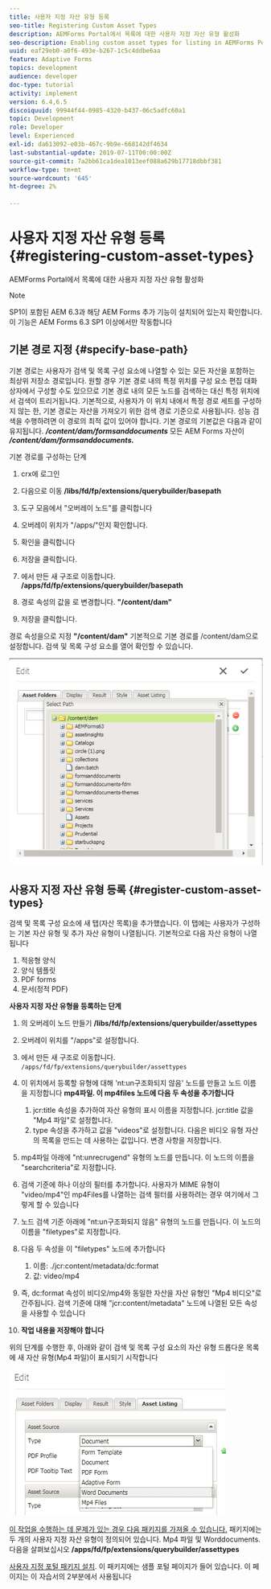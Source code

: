 ```yaml
---
title: 사용자 지정 자산 유형 등록
seo-title: Registering Custom Asset Types
description: AEMForms Portal에서 목록에 대한 사용자 지정 자산 유형 활성화
seo-description: Enabling custom asset types for listing in AEMForms Portal
uuid: eaf29eb0-a0f6-493e-b267-1c5c4ddbe6aa
feature: Adaptive Forms
topics: development
audience: developer
doc-type: tutorial
activity: implement
version: 6.4,6.5
discoiquuid: 99944f44-0985-4320-b437-06c5adfc60a1
topic: Development
role: Developer
level: Experienced
exl-id: da613092-e03b-467c-9b9e-668142df4634
last-substantial-update: 2019-07-11T00:00:00Z
source-git-commit: 7a2bb61ca1dea1013eef088a629b17718dbbf381
workflow-type: tm+mt
source-wordcount: '645'
ht-degree: 2%

---
```


# 사용자 지정 자산 유형 등록 {#registering-custom-asset-types}

AEMForms Portal에서 목록에 대한 사용자 지정 자산 유형 활성화

>[!NOTE]
>
>SP1이 포함된 AEM 6.3과 해당 AEM Forms 추가 기능이 설치되어 있는지 확인합니다. 이 기능은 AEM Forms 6.3 SP1 이상에서만 작동합니다

## 기본 경로 지정 {#specify-base-path}

기본 경로는 사용자가 검색 및 목록 구성 요소에 나열할 수 있는 모든 자산을 포함하는 최상위 저장소 경로입니다. 원할 경우 기본 경로 내의 특정 위치를 구성 요소 편집 대화 상자에서 구성할 수도 있으므로 기본 경로 내의 모든 노드를 검색하는 대신 특정 위치에서 검색이 트리거됩니다. 기본적으로, 사용자가 이 위치 내에서 특정 경로 세트를 구성하지 않는 한, 기본 경로는 자산을 가져오기 위한 검색 경로 기준으로 사용됩니다. 성능 검색을 수행하려면 이 경로의 최적 값이 있어야 합니다. 기본 경로의 기본값은 다음과 같이 유지됩니다. **_/content/dam/formsanddocuments_** 모든 AEM Forms 자산이 **_/content/dam/formsanddocuments._**

기본 경로를 구성하는 단계

1. crx에 로그인
1. 다음으로 이동 **/libs/fd/fp/extensions/querybuilder/basepath**

1. 도구 모음에서 &quot;오버레이 노드&quot;를 클릭합니다
1. 오버레이 위치가 &quot;/apps/&quot;인지 확인합니다.
1. 확인을 클릭합니다
1. 저장을 클릭합니다.
1. 에서 만든 새 구조로 이동합니다. **/apps/fd/fp/extensions/querybuilder/basepath**

1. 경로 속성의 값을 로 변경합니다. **&quot;/content/dam&quot;**
1. 저장을 클릭합니다.

경로 속성을으로 지정 **&quot;/content/dam&quot;** 기본적으로 기본 경로를 /content/dam으로 설정합니다. 검색 및 목록 구성 요소를 열어 확인할 수 있습니다.

![바세패스](assets/basepath.png)

## 사용자 지정 자산 유형 등록 {#register-custom-asset-types}

검색 및 목록 구성 요소에 새 탭(자산 목록)을 추가했습니다. 이 탭에는 사용자가 구성하는 기본 자산 유형 및 추가 자산 유형이 나열됩니다. 기본적으로 다음 자산 유형이 나열됩니다

1. 적응형 양식
1. 양식 템플릿
1. PDF forms
1. 문서(정적 PDF)

**사용자 지정 자산 유형을 등록하는 단계**

1. 의 오버레이 노드 만들기 **/libs/fd/fp/extensions/querybuilder/assettypes**

1. 오버레이 위치를 &quot;/apps&quot;로 설정합니다.
1. 에서 만든 새 구조로 이동합니다. `/apps/fd/fp/extensions/querybuilder/assettypes`

1. 이 위치에서 등록할 유형에 대해 &#39;nt:un구조화되지 않음&#39; 노드를 만들고 노드 이름을 지정합니다 **mp4파일. 이 mp4files 노드에 다음 두 속성을 추가합니다**

   1. jcr:title 속성을 추가하여 자산 유형의 표시 이름을 지정합니다. jcr:title 값을 &quot;Mp4 파일&quot;로 설정합니다.
   1. type 속성을 추가하고 값을 &quot;videos&quot;로 설정합니다. 다음은 비디오 유형 자산의 목록을 만드는 데 사용하는 값입니다. 변경 사항을 저장합니다.

1. mp4파일 아래에 &quot;nt:unrecrugend&quot; 유형의 노드를 만듭니다. 이 노드의 이름을 &quot;searchcriteria&quot;로 지정합니다.
1. 검색 기준에 하나 이상의 필터를 추가합니다. 사용자가 MIME 유형이 &quot;video/mp4&quot;인 mp4Files를 나열하는 검색 필터를 사용하려는 경우 여기에서 그렇게 할 수 있습니다
1. 노드 검색 기준 아래에 &quot;nt:un구조화되지 않음&quot; 유형의 노드를 만듭니다. 이 노드의 이름을 &quot;filetypes&quot;로 지정합니다.
1. 다음 두 속성을 이 &quot;filetypes&quot; 노드에 추가합니다

   1. 이름: ./jcr:content/metadata/dc:format
   1. 값: video/mp4

1. 즉, dc:format 속성이 비디오/mp4와 동일한 자산을 자산 유형인 &quot;Mp4 비디오&quot;로 간주됩니다. 검색 기준에 대해 &quot;jcr:content/metadata&quot; 노드에 나열된 모든 속성을 사용할 수 있습니다

1. **작업 내용을 저장해야 합니다**

위의 단계를 수행한 후, 아래와 같이 검색 및 목록 구성 요소의 자산 유형 드롭다운 목록에 새 자산 유형(Mp4 파일)이 표시되기 시작합니다

![mp4파일](assets/mp4files.png)

[이 작업을 수행하는 데 문제가 있는 경우 다음 패키지를 가져올 수 있습니다.](assets/assettypeskt1.zip) 패키지에는 두 개의 사용자 지정 자산 유형이 정의되어 있습니다. Mp4 파일 및 Worddocuments. 다음을 살펴보십시오 **/apps/fd/fp/extensions/querybuilder/assettypes**

[사용자 지정 포털 패키지 설치](assets/customportalpage.zip). 이 패키지에는 샘플 포털 페이지가 들어 있습니다. 이 페이지는 이 자습서의 2부분에서 사용됩니다

